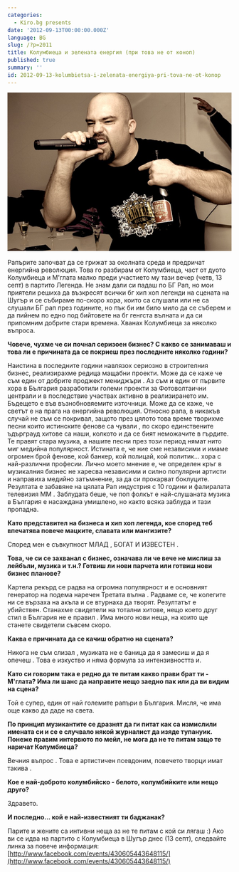 ```yaml
---
categories:
  - Kiro.bg presents
date: '2012-09-13T00:00:00.000Z'
language: BG
slug: /?p=2011
title: Колумбиеца и зелената енергия (при това не от коноп)
published: true
summary: ''
id: 2012-09-13-kolumbietsa-i-zelenata-energiya-pri-tova-ne-ot-konop
---
```


![](https://raw.githubusercontent.com/kirilchristov/blog_images/main/2012/09/kolumbieca-2012.jpg)

 Рапърите започват да се грижат за околната среда и предричат енергийна революция. Това го разбирам от Колумбиеца, част от дуото Колумбиеца и М'глата малко преди участието му тази вечер (четв, 13 септ) в партито Легенда. Не знам дали си падаш по БГ Рап, но мои приятели решиха да възкресят всички бг хип хоп легенди на сцената на Шугър и се събираме по-скоро хора, които са слушали или не са слушали БГ рап през годините, но пък би им било мило да се съберем и да пийнем по едно под бийтовете на бг генгста вълната и да си припомним добрите стари времена. Хванах Колумбиеца за няколко въпроса. 

**Човече, чухме че си почнал серизоен бизнес? С какво се занимаваш и това ли е причината да се покриеш през последните няколко години?**

 Наистина в последните години навлязох сериозно в строителния бизнес, реализирахме редица мащабни проекти. Може да се каже че съм един от добрите проджект мениджъри . Аз съм и един от първите хора в България разработили големи проекти за Фотоволтаични централи и в последствие участвах активно в реализирането им. Бъдещето е във възнобновяемите източници. Може да се каже, че светът е на прага на енергийна революция. Относно рапа, в никакъв случай не съм се покривал, защото през цялото това време творихме песни които истинските фенове са чували , по скоро единствените ъдърграуд хитове са наши, колкото и да се бият неможачите в гърдите. Те правят стара музика, а нашите песни през този период нямат нито миг медийна популярност. Истината е, че ние сме независими и имаме огромен брой фенове, кой банкер, кой полицай, кой политик... хора с най-различни професии. Лично моето мнение е, че определен кръг в музикалния бизнес не харесва независими и силно популярни артисти и направиха медийно затъмнение, за да си прокарват боклуците. Резултата е забавяне на цялата Рап индустрия с 10 години и фалиралата телевизия ММ . Заблудата беше, че поп фолкът е най-слушаната музика в България е насаждана умишлено, но както всяка заблуда и тази пропадна. 

**Като представител на бизнеса и хип хоп легенда, кое според теб впечатява повече мацките, славата или мангизите?**

 Според мен е съвкупност МЛАД , БОГАТ И ИЗВЕСТЕН . 

**Това, че си се захванал с бизнес, означава ли че вече не мислиш за лейбъли, музика и т.н.? Готвиш ли нови парчета или готвиш нови бизнес планове?**

 Картела рекърд се радва на огромна популярност и е основният генератор на подема наречен Третата вълна . Радваме се, че колегите ни се вързаха на акъла и се втурнаха да творят. Резултатът е убийствен. Станахме свидетели на тотални хитове, нещо което друг стил в България не е правил . Има много нови неща, на които ще станете свидетели съвсем скоро. 

**Каква е причината да се качиш обратно на сцената?**

 Никога не съм слизал , музиката не е баница да я замесиш и да я опечеш . Това е изкуство и няма формула за интензивността и. 

**Като си говорим така е редно да те питам какво прави брат ти - М'глата? Има ли шанс да направите нещо заедно пак или да ви видим на сцена?**

 Той е супер, един от най големите рапъри в България. Мисля, че има още какво да даде на света. 

**По принцип музикантите се дразнят да ги питат как са измислили имената си и се е случвало някой журналист да изяде тупануик. Понеже правим интервюто по мейл, не мога да не те питам защо те наричат Колумбиеца?**

 Вечния въпрос . Това е артистичен псевдоним, повечето творци имат такива . 

**Кое е най-доброто колумбийско - белото, колумбийките или нещо друго?**

 Здравето. 

**И последно... кой е най-известният ти баджанак?**

 Парите и жените са интивни неща аз не те питам с кой си лягаш :) Ако ви се идва на партито с Колумбиеца в Шугър днес (13 септ), следвайте линка за повече информация: [http://www.facebook.com/events/430605443648115/](http://www.facebook.com/events/430605443648115/)
